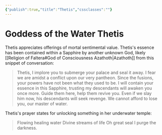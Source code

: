 ```yaml
---
{"publish":true,"title":"Thetis","cssclasses":""}
---
```



# Goddess of the Water Thetis

Thetis appreciates offerings of mortal sentimental value. Thetis's essence has been contained within a Sapphire by another unknown God, likely [[Religion of Faltera#God of Consciousness Azathoth\|Azathoth]] from this snippet of conversation: 
> Thetis, I implore you to submerge your palace and seal it away. I fear we are amidst a conflict upon our very pantheon. Since the fusions, your powers have not been what they used to be. I will contain your essence in this Sapphire, trusting my descendants will awaken you once more. Guide them here, help them revive you. Even if we slay him now, his descendants will seek revenge. We cannot afford to lose you, our master of water. 

Thetis's prayer states for unlocking something in her underwater temple: 
> Flowing healing water
> Divine streams of life
> Oh great seal
> I purge the darkness. 
